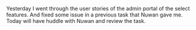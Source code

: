 Yesterday I went through the user stories of the admin portal of the select features. 
And fixed some issue in a previous task that Nuwan gave me. 
Today will have huddle with Nuwan and review the task. 